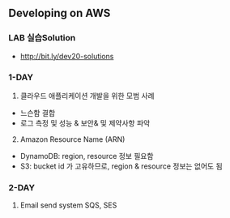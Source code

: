 ## Developing on AWS

### LAB 실습Solution
 - http://bit.ly/dev20-solutions
   
   
### 1-DAY

1. 클라우드 애플리케이션 개발을 위한 모범 사례
  - 느슨함 결합
  - 로그 측정 및 성능 & 보안& 및 제약사항 파악

2. Amazon Resource Name (ARN)
  - DynamoDB: region, resource 정보 필요함
  - S3: bucket id 가 고유하므로, region & resource 정보는 없어도 됨


### 2-DAY
1. Email send system
   SQS, SES
